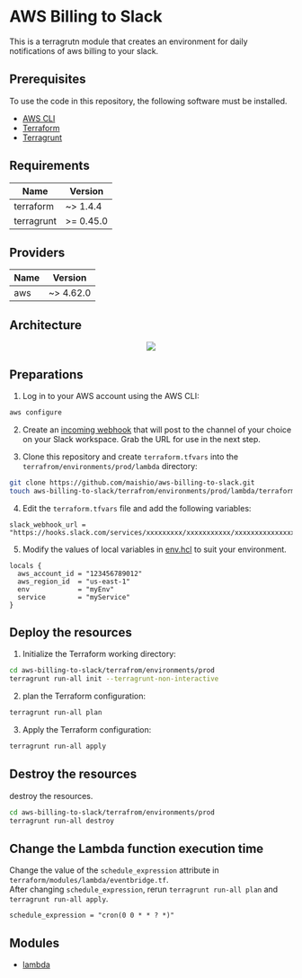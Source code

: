 # AWS Billing to Slack

This is a terragrutn module that creates an environment for daily notifications of aws billing to your slack.

## Prerequisites

To use the code in this repository, the following software must be installed.

- [AWS CLI](https://aws.amazon.com/cli/)
- [Terraform](https://developer.hashicorp.com/terraform/downloads)
- [Terragrunt](https://terragrunt.gruntwork.io/docs/getting-started/install/)

## Requirements

| Name       | Version   |
| ---------- | --------- |
| terraform  | ~> 1.4.4  |
| terragrunt | >= 0.45.0 |

## Providers

| Name | Version   |
| ---- | --------- |
| aws  | ~> 4.62.0 |

## Architecture

<div align="center">
  <img src="https://user-images.githubusercontent.com/44653717/236378612-fff9ab87-1667-4cbc-81c2-90090651e2db.png" />
</div>

## Preparations

1. Log in to your AWS account using the AWS CLI:

```bash
aws configure
```

2. Create an [incoming webhook](https://www.slack.com/apps/new/A0F7XDUAZ) that will post to the channel of your choice on your Slack workspace. Grab the URL for use in the next step.

3. Clone this repository and create `terraform.tfvars` into the `terrafrom/environments/prod/lambda` directory:

```bash
git clone https://github.com/maishio/aws-billing-to-slack.git
touch aws-billing-to-slack/terrafrom/environments/prod/lambda/terraform.tfvars
```

4. Edit the `terraform.tfvars` file and add the following variables:

```hcl
slack_webhook_url = "https://hooks.slack.com/services/xxxxxxxxx/xxxxxxxxxxx/xxxxxxxxxxxxxxxxxxxxxxxx"
```

5. Modify the values of local variables in [env.hcl](terraform/environments/prod/env.hcl) to suit your environment.

```hcl
locals {
  aws_account_id = "123456789012"
  aws_region_id  = "us-east-1"
  env            = "myEnv"
  service        = "myService"
}
```

## Deploy the resources

1. Initialize the Terraform working directory:

```bash
cd aws-billing-to-slack/terrafrom/environments/prod
terragrunt run-all init --terragrunt-non-interactive
```

2. plan the Terraform configuration:

```bash
terragrunt run-all plan
```

3. Apply the Terraform configuration:

```bash
terragrunt run-all apply
```

## Destroy the resources

destroy the resources.

```bash
cd aws-billing-to-slack/terrafrom/environments/prod
terragrunt run-all destroy
```

## Change the Lambda function execution time

Change the value of the `schedule_expression` attribute in `terraform/modules/lambda/eventbridge.tf`.<br>
After changing `schedule_expression`, rerun `terragrunt run-all plan` and `terragrunt run-all apply`.

```
schedule_expression = "cron(0 0 * * ? *)"
```

## Modules

- [lambda](terraform/modules/lambda/README.md)
